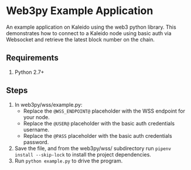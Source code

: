# Web3py Example Application
An example application on Kaleido using the web3 python library. This demonstrates how to connect to a Kaleido node using basic auth via Websocket and retrieve the latest block number on the chain.

## Requirements

1. Python 2.7+

## Steps
1. In web3py/wss/example.py:
    + Replace the `@WSS_ENDPOINT@` placeholder with the WSS endpoint for your node.
    + Replace the `@USER@` placeholder with the basic auth credentials username.
    + Replace the `@PASS` placeholder with the basic auth credentials password.
2. Save the file, and from the web3py/wss/ subdirectory run `pipenv install --skip-lock` to install the project dependencies.
3. Run `python example.py` to drive the program.
